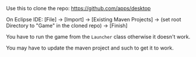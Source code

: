 Use this to clone the repo: https://github.com/apps/desktop

On Eclipse IDE:
[File] -> [Import] -> [Existing Maven Projects] -> (set root Directory to "Game" in the cloned repo) -> [Finish]

You have to run the game from the `Launcher` class otherwise it doesn't work.

You may have to update the maven project and such to get it to work.
